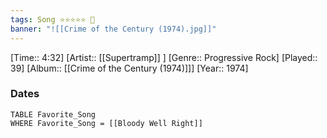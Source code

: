 ```yaml
---
tags: Song ⭐⭐⭐⭐⭐ 💛
banner: "![[Crime of the Century (1974).jpg]]"
---
```

[Time:: 4:32]
[Artist:: [[Supertramp]] ]
[Genre:: Progressive Rock]
[Played:: 39]
[Album:: [[Crime of the Century (1974)]]]
[Year:: 1974]
### Dates
````dataview
TABLE Favorite_Song
WHERE Favorite_Song = [[Bloody Well Right]]
````